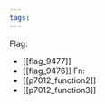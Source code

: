 ```yaml
---
tags:
---
```

Flag:
- [[flag_9477]]
- [[flag_9476]]
Fn:
- [[p7012_function2]]
- [[p7012_function3]]
